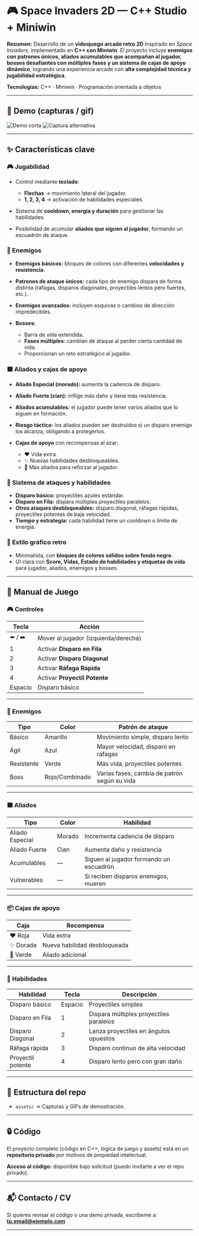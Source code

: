 # 🎮 Space Invaders 2D — C++ Studio + Miniwin

**Resumen:**
Desarrollo de un **videojuego arcade retro 2D** inspirado en *Space Invaders*, implementado en **C++ con Miniwin**.
El proyecto incluye **enemigos con patrones únicos, aliados acumulables que acompañan al jugador, bosses desafiantes con múltiples fases y un sistema de cajas de apoyo dinámico**, logrando una experiencia arcade con **alta complejidad técnica y jugabilidad estratégica**.

**Tecnologías:** C++ · Miniwin · Programación orientada a objetos

---

## 🎥 Demo (capturas / gif)

![Demo corta](assets/spaceinvaders.gif)
![Captura alternativa](assets/spaceinvaders_screen.JPG)

---

## ✨ Características clave

### 🎮 Jugabilidad

* Control mediante **teclado**:

  * **Flechas** → movimiento lateral del jugador.
  * **1, 2, 3, 4** → activación de habilidades especiales.
* Sistema de **cooldown, energía y duración** para gestionar las habilidades.
* Posibilidad de acumular **aliados que siguen al jugador**, formando un escuadrón de ataque.

### 👾 Enemigos

* **Enemigos básicos:** bloques de colores con diferentes **velocidades y resistencia**.
* **Patrones de ataque únicos:** cada tipo de enemigo dispara de forma distinta (ráfagas, disparos diagonales, proyectiles lentos pero fuertes, etc.).
* **Enemigos avanzados:** incluyen esquivas o cambios de dirección impredecibles.
* **Bosses:**

  * Barra de vida extendida.
  * **Fases múltiples**: cambian de ataque al perder cierta cantidad de vida.
  * Proporcionan un reto estratégico al jugador.

### 🟪 Aliados y cajas de apoyo

* **Aliado Especial (morado):** aumenta la cadencia de disparo.
* **Aliado Fuerte (cian):** inflige más daño y tiene más resistencia.
* **Aliados acumulables:** el jugador puede tener varios aliados que lo siguen en formación.
* **Riesgo táctico:** los aliados pueden ser destruidos si un disparo enemigo los alcanza, obligando a protegerlos.
* **Cajas de apoyo** con recompensas al azar:

  * ❤️ Vida extra.
  * ✨ Nuevas habilidades desbloqueables.
  * 🤝 Más aliados para reforzar al jugador.

### 🔫 Sistema de ataques y habilidades

* **Disparo básico:** proyectiles azules estándar.
* **Disparo en Fila:** dispara múltiples proyectiles paralelos.
* **Otros ataques desbloqueables:** disparo diagonal, ráfagas rápidas, proyectiles potentes de baja velocidad.
* **Tiempo y estrategia:** cada habilidad tiene un cooldown o límite de energía.

### 🎨 Estilo gráfico retro

* Minimalista, con **bloques de colores sólidos sobre fondo negro**.
* UI clara con **Score, Vidas, Estado de habilidades y etiquetas de vida** para jugador, aliados, enemigos y bosses.

---

## 📖 Manual de Juego

### 🎮 Controles

| Tecla   | Acción                               |
| ------- | ------------------------------------ |
| ⬅️ / ➡️ | Mover al jugador (izquierda/derecha) |
| 1       | Activar **Disparo en Fila**          |
| 2       | Activar **Disparo Diagonal**         |
| 3       | Activar **Ráfaga Rápida**            |
| 4       | Activar **Proyectil Potente**        |
| Espacio | Disparo básico                       |

---

### 👾 Enemigos

| Tipo       | Color          | Patrón de ataque                             |
| ---------- | -------------- | -------------------------------------------- |
| Básico     | Amarillo       | Movimiento simple, disparo lento             |
| Ágil       | Azul           | Mayor velocidad, disparo en ráfagas          |
| Resistente | Verde          | Más vida, proyectiles potentes               |
| Boss       | Rojo/Combinado | Varias fases, cambia de patrón según su vida |

---

### 🟪 Aliados

| Tipo            | Color  | Habilidad                               |
| --------------- | ------ | --------------------------------------- |
| Aliado Especial | Morado | Incrementa cadencia de disparo          |
| Aliado Fuerte   | Cian   | Aumenta daño y resistencia              |
| Acumulables     | —      | Siguen al jugador formando un escuadrón |
| Vulnerables     | —      | Si reciben disparos enemigos, mueren    |

---

### 📦 Cajas de apoyo

| Caja     | Recompensa                   |
| -------- | ---------------------------- |
| ❤️ Roja  | Vida extra                   |
| ✨ Dorada | Nueva habilidad desbloqueada |
| 🤝 Verde | Aliado adicional             |

---

### 🔫 Habilidades

| Habilidad         | Tecla   | Descripción                             |
| ----------------- | ------- | --------------------------------------- |
| Disparo básico    | Espacio | Proyectiles simples                     |
| Disparo en Fila   | 1       | Dispara múltiples proyectiles paralelos |
| Disparo Diagonal  | 2       | Lanza proyectiles en ángulos opuestos   |
| Ráfaga rápida     | 3       | Disparo continuo de alta velocidad      |
| Proyectil potente | 4       | Disparo lento pero con gran daño        |

---

## 📂 Estructura del repo

* `assets/` → Capturas y GIFs de demostración.

---

## 🔒 Código

El proyecto completo (código en C++, lógica de juego y assets) está en un **repositorio privado** por motivos de propiedad intelectual.

**Acceso al código:** disponible bajo solicitud (puedo invitarte a ver el repo privado).

---

## 📬 Contacto / CV

Si quieres revisar el código o una demo privada, escríbeme a: **[tu.email@ejemplo.com](mailto:tu.email@ejemplo.com)**

---
